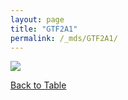 ```yaml
---
layout: page
title: "GTF2A1"
permalink: /_mds/GTF2A1/
---
```


![](../../algns0/5HSAA047177_aln_report.png?raw=true)

[Back to Table](../../display)